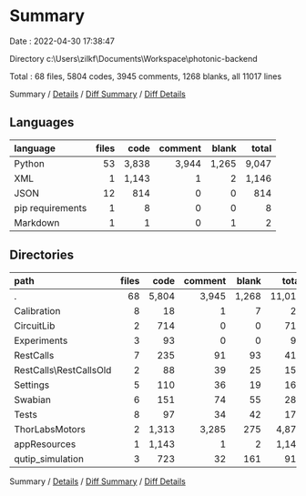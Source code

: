 # Summary

Date : 2022-04-30 17:38:47

Directory c:\Users\zilkf\Documents\Workspace\photonic-backend

Total : 68 files,  5804 codes, 3945 comments, 1268 blanks, all 11017 lines

Summary / [Details](details.md) / [Diff Summary](diff.md) / [Diff Details](diff-details.md)

## Languages
| language | files | code | comment | blank | total |
| :--- | ---: | ---: | ---: | ---: | ---: |
| Python | 53 | 3,838 | 3,944 | 1,265 | 9,047 |
| XML | 1 | 1,143 | 1 | 2 | 1,146 |
| JSON | 12 | 814 | 0 | 0 | 814 |
| pip requirements | 1 | 8 | 0 | 0 | 8 |
| Markdown | 1 | 1 | 0 | 1 | 2 |

## Directories
| path | files | code | comment | blank | total |
| :--- | ---: | ---: | ---: | ---: | ---: |
| . | 68 | 5,804 | 3,945 | 1,268 | 11,017 |
| Calibration | 8 | 18 | 1 | 7 | 26 |
| CircuitLib | 2 | 714 | 0 | 0 | 714 |
| Experiments | 3 | 93 | 0 | 0 | 93 |
| RestCalls | 7 | 235 | 91 | 93 | 419 |
| RestCalls\RestCallsOld | 2 | 88 | 39 | 25 | 152 |
| Settings | 5 | 110 | 36 | 19 | 165 |
| Swabian | 6 | 151 | 74 | 55 | 280 |
| Tests | 8 | 97 | 34 | 42 | 173 |
| ThorLabsMotors | 2 | 1,313 | 3,285 | 275 | 4,873 |
| appResources | 1 | 1,143 | 1 | 2 | 1,146 |
| qutip_simulation | 3 | 723 | 32 | 161 | 916 |

Summary / [Details](details.md) / [Diff Summary](diff.md) / [Diff Details](diff-details.md)